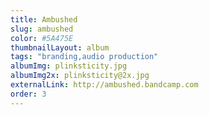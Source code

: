 ```yaml
---
title: Ambushed
slug: ambushed
color: #5A475E
thumbnailLayout: album
tags: "branding,audio production"
albumImg: plinksticity.jpg
albumImg2x: plinksticity@2x.jpg
externalLink: http://ambushed.bandcamp.com
order: 3
---
```

